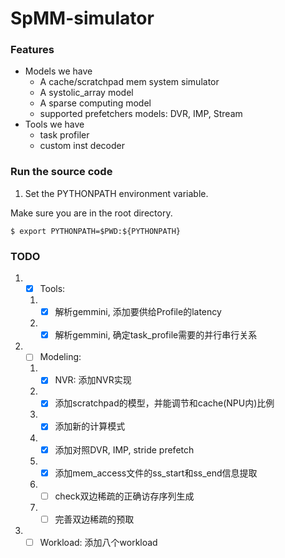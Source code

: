 # SpMM-simulator

### Features
- Models we have
  - A cache/scratchpad mem system simulator
  - A systolic_array model
  - A sparse computing model
  - supported prefetchers models: DVR, IMP, Stream
- Tools we have
  - task profiler
  - custom inst decoder

### Run the source code
1. Set the PYTHONPATH environment variable. 

Make sure you are in the root directory.
```
$ export PYTHONPATH=$PWD:${PYTHONPATH}
```

### TODO
1. - [x] Tools: 
   1. - [x] 解析gemmini, 添加要供给Profile的latency
   2. - [x] 解析gemmini, 确定task_profile需要的并行串行关系
2. - [ ] Modeling:
   1. - [x] NVR: 添加NVR实现 
   2. - [x] 添加scratchpad的模型，并能调节和cache(NPU内)比例
   3. - [x] 添加新的计算模式
   4. - [x] 添加对照DVR, IMP, stride prefetch
   5. - [x] 添加mem_access文件的ss_start和ss_end信息提取
   6. - [ ] check双边稀疏的正确访存序列生成
   7. - [ ] 完善双边稀疏的预取
3. - [ ] Workload: 添加八个workload
